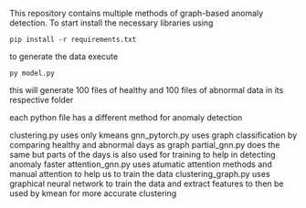This repository contains multiple methods of graph-based anomaly detection.
To start install the necessary libraries using 
```
pip install -r requirements.txt
```

to generate the data execute 
```
py model.py
```

this will generate 100 files of healthy and 100 files of abnormal data in its respective folder

each python file has a different method for anomaly detection

clustering.py uses only kmeans 
gnn_pytorch.py uses graph classification by comparing healthy and abnormal days as graph
partial_gnn.py does the same but parts of the days is also used for training to help in detecting anomaly faster
attention_gnn.py uses atumatic attention methods and manual attention to help us to train the data
clustering_graph.py uses graphical neural network to train the data and extract features to then be used by kmean for more accurate clustering

